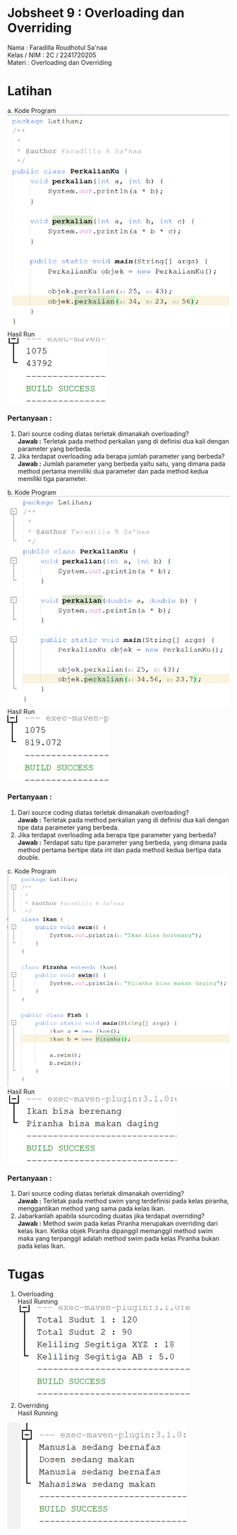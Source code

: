 # Jobsheet 9 : Overloading dan Overriding

Nama : Faradilla Roudhotul Sa'naa <br>
Kelas / NIM : 2C / 2241720205 <br>
Materi : Overloading dan Overriding 

# Latihan 
a. Kode Program <br>
<img src="img/latihan1.png"> <br> Hasil Run <br> <img src="img/hasillat1.png"> <br>

### Pertanyaan : <br>
1. Dari source coding diatas terletak dimanakah overloading? <br>
    **Jawab :** Terletak pada method perkalian yang di definisi dua kali dengan parameter yang berbeda.<br>
2. Jika terdapat overloading ada berapa jumlah parameter yang berbeda? <br>
    **Jawab :** Jumlah parameter yang berbeda yaitu satu, yang dimana pada method pertama memiliki dua parameter dan pada method kedua memiliki tiga parameter. 

b. Kode Program <br>
<img src="img/latihan2.png"> <br> Hasil Run <br> <img src="img/hasillat2.png"> <br>

### Pertanyaan : <br>
1. Dari source coding diatas terletak dimanakah overloading? <br>
    **Jawab :** Terletak pada method perkalian yang di definisi dua kali dengan tipe data parameter yang berbeda. <br>
2. Jika terdapat overloading ada berapa tipe parameter yang berbeda? <br>
    **Jawab :** Terdapat satu tipe parameter yang berbeda, yang dimana pada method pertama bertipe data int dan pada method kedua bertipa data double. 

c. Kode Program <br>
<img src="img/latihan3.png"> <br> Hasil Run <br> <img src="img/hasillat3.png"> <br>

### Pertanyaan :
1. Dari source coding diatas terletak dimanakah overriding? <br>
    **Jawab :** Terletak pada method swim yang terdefinisi pada kelas piranha, menggantikan method yang sama pada kelas Ikan. <br>
2. Jabarkanlah apabila sourcoding duatas jika terdapat overriding? <br>
    **Jawab :** Method swim pada kelas Piranha merupakan overriding dari kelas Ikan. Ketika objek Piranha dipanggil memanggil method swim maka yang terpanggil adalah method swim pada kelas Piranha bukan pada kelas Ikan. 

# Tugas
1. Overloading <br>
Hasil Running <br>
<img src="img/tugasseg.png"> <br>
2. Overriding <br>
Hasil Running <br>
<img src="img/tugas2.png">
